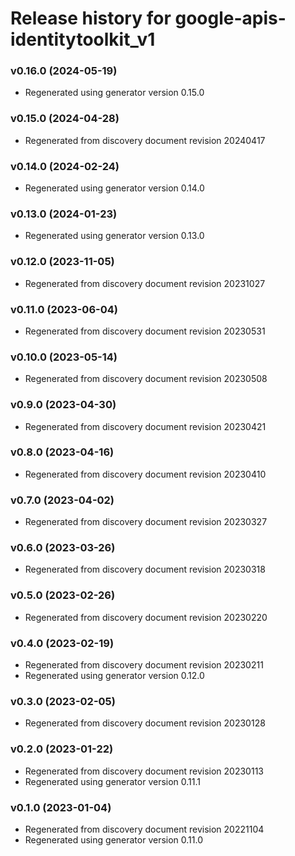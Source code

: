 # Release history for google-apis-identitytoolkit_v1

### v0.16.0 (2024-05-19)

* Regenerated using generator version 0.15.0

### v0.15.0 (2024-04-28)

* Regenerated from discovery document revision 20240417

### v0.14.0 (2024-02-24)

* Regenerated using generator version 0.14.0

### v0.13.0 (2024-01-23)

* Regenerated using generator version 0.13.0

### v0.12.0 (2023-11-05)

* Regenerated from discovery document revision 20231027

### v0.11.0 (2023-06-04)

* Regenerated from discovery document revision 20230531

### v0.10.0 (2023-05-14)

* Regenerated from discovery document revision 20230508

### v0.9.0 (2023-04-30)

* Regenerated from discovery document revision 20230421

### v0.8.0 (2023-04-16)

* Regenerated from discovery document revision 20230410

### v0.7.0 (2023-04-02)

* Regenerated from discovery document revision 20230327

### v0.6.0 (2023-03-26)

* Regenerated from discovery document revision 20230318

### v0.5.0 (2023-02-26)

* Regenerated from discovery document revision 20230220

### v0.4.0 (2023-02-19)

* Regenerated from discovery document revision 20230211
* Regenerated using generator version 0.12.0

### v0.3.0 (2023-02-05)

* Regenerated from discovery document revision 20230128

### v0.2.0 (2023-01-22)

* Regenerated from discovery document revision 20230113
* Regenerated using generator version 0.11.1

### v0.1.0 (2023-01-04)

* Regenerated from discovery document revision 20221104
* Regenerated using generator version 0.11.0

